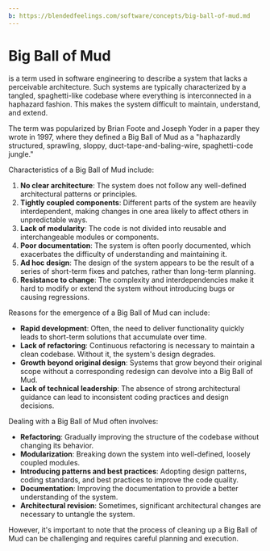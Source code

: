 ```yaml
---
b: https://blendedfeelings.com/software/concepts/big-ball-of-mud.md
---
```


# Big Ball of Mud 
is a term used in software engineering to describe a system that lacks a perceivable architecture. Such systems are typically characterized by a tangled, spaghetti-like codebase where everything is interconnected in a haphazard fashion. This makes the system difficult to maintain, understand, and extend.

The term was popularized by Brian Foote and Joseph Yoder in a paper they wrote in 1997, where they defined a Big Ball of Mud as a "haphazardly structured, sprawling, sloppy, duct-tape-and-baling-wire, spaghetti-code jungle."

Characteristics of a Big Ball of Mud include:

1. **No clear architecture**: The system does not follow any well-defined architectural patterns or principles.
2. **Tightly coupled components**: Different parts of the system are heavily interdependent, making changes in one area likely to affect others in unpredictable ways.
3. **Lack of modularity**: The code is not divided into reusable and interchangeable modules or components.
4. **Poor documentation**: The system is often poorly documented, which exacerbates the difficulty of understanding and maintaining it.
5. **Ad hoc design**: The design of the system appears to be the result of a series of short-term fixes and patches, rather than long-term planning.
6. **Resistance to change**: The complexity and interdependencies make it hard to modify or extend the system without introducing bugs or causing regressions.

Reasons for the emergence of a Big Ball of Mud can include:

- **Rapid development**: Often, the need to deliver functionality quickly leads to short-term solutions that accumulate over time.
- **Lack of refactoring**: Continuous refactoring is necessary to maintain a clean codebase. Without it, the system's design degrades.
- **Growth beyond original design**: Systems that grow beyond their original scope without a corresponding redesign can devolve into a Big Ball of Mud.
- **Lack of technical leadership**: The absence of strong architectural guidance can lead to inconsistent coding practices and design decisions.

Dealing with a Big Ball of Mud often involves:

- **Refactoring**: Gradually improving the structure of the codebase without changing its behavior.
- **Modularization**: Breaking down the system into well-defined, loosely coupled modules.
- **Introducing patterns and best practices**: Adopting design patterns, coding standards, and best practices to improve the code quality.
- **Documentation**: Improving the documentation to provide a better understanding of the system.
- **Architectural revision**: Sometimes, significant architectural changes are necessary to untangle the system.

However, it's important to note that the process of cleaning up a Big Ball of Mud can be challenging and requires careful planning and execution.